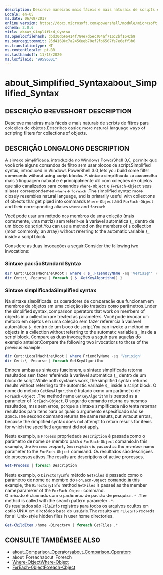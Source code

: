 ```yaml
---
description: Descreve maneiras mais fáceis e mais naturais de scripts de filtros para coleções de objetos.
Locale: en-US
ms.date: 06/09/2017
online version: https://docs.microsoft.com/powershell/module/microsoft.powershell.core/about/about_simplified_syntax?view=powershell-7.2&WT.mc_id=ps-gethelp
schema: 2.0.0
title: about_Simplified_Syntax
ms.openlocfilehash: dbd30d566414f784e7d5eca04af716c2bf1642b9
ms.sourcegitcommit: 95d41698c7a2450eeb70ef2fb6507fe7e6eff3b6
ms.translationtype: MT
ms.contentlocale: pt-BR
ms.lasthandoff: 11/17/2020
ms.locfileid: "99596001"
---
```

# <a name="about_simplified_syntax"></a><span data-ttu-id="29795-103">about_Simplified_Syntax</span><span class="sxs-lookup"><span data-stu-id="29795-103">about_Simplified_Syntax</span></span>

## <a name="short-description"></a><span data-ttu-id="29795-104">DESCRIÇÃO BREVE</span><span class="sxs-lookup"><span data-stu-id="29795-104">SHORT DESCRIPTION</span></span>
<span data-ttu-id="29795-105">Descreve maneiras mais fáceis e mais naturais de scripts de filtros para coleções de objetos.</span><span class="sxs-lookup"><span data-stu-id="29795-105">Describes easier, more natural-language ways of scripting filters for collections of objects.</span></span>

## <a name="long-description"></a><span data-ttu-id="29795-106">DESCRIÇÃO LONGA</span><span class="sxs-lookup"><span data-stu-id="29795-106">LONG DESCRIPTION</span></span>

<span data-ttu-id="29795-107">A sintaxe simplificada, introduzida no Windows PowerShell 3,0, permite que você crie alguns comandos de filtro sem usar blocos de script.</span><span class="sxs-lookup"><span data-stu-id="29795-107">Simplified syntax, introduced in Windows PowerShell 3.0, lets you build some filter commands without using script blocks.</span></span> <span data-ttu-id="29795-108">A sintaxe simplificada se assemelha mais à linguagem natural e é principalmente útil com coleções de objetos que são canalizados para comandos `Where-Object` e `ForEach-Object` seus aliases correspondentes `where` e `foreach` .</span><span class="sxs-lookup"><span data-stu-id="29795-108">The simplified syntax more closely resembles natural language, and is primarily useful with collections of objects that get piped into commands `Where-Object` and `ForEach-Object` and their corresponding aliases `where` and `foreach`.</span></span>

<span data-ttu-id="29795-109">Você pode usar um método nos membros de uma coleção (mais comumente, uma matriz) sem referir-se à variável automática `$_` dentro de um bloco de script.</span><span class="sxs-lookup"><span data-stu-id="29795-109">You can use a method on the members of a collection (most commonly, an array) without referring to the automatic variable `$_` inside a script block.</span></span>

<span data-ttu-id="29795-110">Considere as duas invocações a seguir:</span><span class="sxs-lookup"><span data-stu-id="29795-110">Consider the following two invocations:</span></span>

### <a name="standard-syntax"></a><span data-ttu-id="29795-111">Sintaxe padrão</span><span class="sxs-lookup"><span data-stu-id="29795-111">Standard Syntax</span></span>

```powershell
dir Cert:\LocalMachine\Root | where { $_.FriendlyName -eq 'Verisign' }
dir Cert:\ -Recurse | foreach { $_.GetKeyAlgorithm() }
```

### <a name="simplified-syntax"></a><span data-ttu-id="29795-112">Sintaxe simplificada</span><span class="sxs-lookup"><span data-stu-id="29795-112">Simplified syntax</span></span>

<span data-ttu-id="29795-113">Na sintaxe simplificada, os operadores de comparação que funcionam em membros de objetos em uma coleção são tratados como parâmetros.</span><span class="sxs-lookup"><span data-stu-id="29795-113">Under the simplified syntax, comparison operators that work on members of objects in a collection are treated as parameters.</span></span> <span data-ttu-id="29795-114">Você pode invocar um método em objetos em uma coleção sem fazer referência à variável automática `$_` dentro de um bloco de script.</span><span class="sxs-lookup"><span data-stu-id="29795-114">You can invoke a method on objects in a collection without referring to the automatic variable `$_` inside a script block.</span></span>
<span data-ttu-id="29795-115">Compare as duas invocações a seguir para aquelas do exemplo anterior:</span><span class="sxs-lookup"><span data-stu-id="29795-115">Compare the following two invocations to those of the previous example:</span></span>

```powershell
dir Cert:\LocalMachine\Root | where FriendlyName -eq 'Verisign'
dir Cert:\ -Recurse | foreach GetKeyAlgorithm
```

<span data-ttu-id="29795-116">Embora ambas as sintaxes funcionem, a sintaxe simplificada retorna resultados sem fazer referência à variável automática `$_` dentro de um bloco de script.</span><span class="sxs-lookup"><span data-stu-id="29795-116">While both syntaxes work, the simplified syntax returns results without referring to the automatic variable `$_` inside a script block.</span></span>
<span data-ttu-id="29795-117">O nome do método `GetKeyAlgorithm` é tratado como um parâmetro de `ForEach-Object` .</span><span class="sxs-lookup"><span data-stu-id="29795-117">The method name `GetKeyAlgorithm` is treated as a parameter of `ForEach-Object`.</span></span>
<span data-ttu-id="29795-118">O segundo comando retorna os mesmos resultados, mas sem erros, porque a sintaxe simplificada não tenta retornar resultados para itens para os quais o argumento especificado não se aplica.</span><span class="sxs-lookup"><span data-stu-id="29795-118">The second command returns the same results, but without errors, because the simplified syntax does not attempt to return results for items for which the specified argument did not apply.</span></span>

<span data-ttu-id="29795-119">Neste exemplo, a `Process` propriedade `Description` é passada como o parâmetro de nome de membro para o `ForEach-Object` comando.</span><span class="sxs-lookup"><span data-stu-id="29795-119">In this example, the `Process` property `Description` is passed as the member name parameter to the `ForEach-Object` command.</span></span> <span data-ttu-id="29795-120">Os resultados são descrições de processos ativos.</span><span class="sxs-lookup"><span data-stu-id="29795-120">The results are descriptions of active processes.</span></span>

```powershell
Get-Process | foreach Description
```

<span data-ttu-id="29795-121">Neste exemplo, o `DirectoryInfo` método `GetFiles` é passado como o parâmetro de nome de membro do `ForEach-Object` comando.</span><span class="sxs-lookup"><span data-stu-id="29795-121">In this example, the `DirectoryInfo` method `GetFiles` is passed as the member name parameter of the `ForEach-Object` command.</span></span>  
<span data-ttu-id="29795-122">O método é chamado com o parâmetro de padrão de pesquisa `.*` .</span><span class="sxs-lookup"><span data-stu-id="29795-122">The method is called with the search pattern parameter `.*`.</span></span>  
<span data-ttu-id="29795-123">Os resultados são `FileInfo` registros para todos os arquivos ocultos em estilo UNIX em diretórios base do usuário.</span><span class="sxs-lookup"><span data-stu-id="29795-123">The results are `FileInfo` records for all Unix-style hidden files in user home directories.</span></span> 

```powershell
Get-ChildItem /home -Directory | foreach GetFiles .*
```

## <a name="see-also"></a><span data-ttu-id="29795-124">CONSULTE TAMBÉM</span><span class="sxs-lookup"><span data-stu-id="29795-124">SEE ALSO</span></span>

- [<span data-ttu-id="29795-125">about_Comparison_Operators</span><span class="sxs-lookup"><span data-stu-id="29795-125">about_Comparison_Operators</span></span>](about_Comparison_Operators.md)
- [<span data-ttu-id="29795-126">about_Foreach</span><span class="sxs-lookup"><span data-stu-id="29795-126">about_Foreach</span></span>](about_Foreach.md)
- [<span data-ttu-id="29795-127">Where-Object</span><span class="sxs-lookup"><span data-stu-id="29795-127">Where-Object</span></span>](xref:Microsoft.PowerShell.Core.Where-Object)
- [<span data-ttu-id="29795-128">ForEach-Object</span><span class="sxs-lookup"><span data-stu-id="29795-128">Foreach-Object</span></span>](xref:Microsoft.PowerShell.Core.ForEach-Object)

